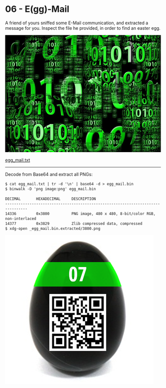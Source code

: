 # 06 - E(gg)-Mail

A friend of yours sniffed some E-Mail communication, and extracted a message for you. Inspect the file he provided, in order to find an easter egg.

![](egg_mail.jpg)

[egg_mail.txt](egg_mail.txt)

---

Decode from Base64 and extract all PNGs:
```
$ cat egg_mail.txt | tr -d '\n' | base64 -d > egg_mail.bin
$ binwalk -D 'png image:png' egg_mail.bin 

DECIMAL       HEXADECIMAL     DESCRIPTION
--------------------------------------------------------------------------------
14336         0x3800          PNG image, 480 x 480, 8-bit/color RGB, non-interlaced
14377         0x3829          Zlib compressed data, compressed
$ xdg-open _egg_mail.bin.extracted/3800.png
```

![](_egg_mail.bin.extracted/3800.png)
